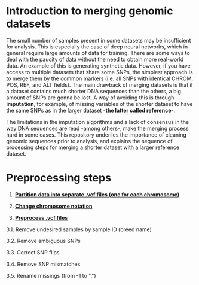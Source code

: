 # Introduction to merging genomic datasets

The small number of samples present in some datasets may be insufficient for analysis. This is especially the case of deep neural networks, which in general require large amounts of data for training. There are some ways to deal with the paucity of data without the need to obtain more real-world data. An example of this is generating synthetic data. However, if you have access to multiple datasets that share some SNPs, the simplest approach is to merge them by the common markers (i.e. all SNPs with identical CHROM, POS, REF, and ALT fields). The main drawback of merging datasets is that if a dataset contains much shorter DNA sequences than the others, a big amount of SNPs are gonna be lost. A way of avoiding this is through **imputation**, for example, of missing variables of the shorter dataset to have the same SNPs as in the larger dataset -**the latter called reference**-.

The limitations in the imputation algorithms and a lack of consensus in the way DNA sequences are read -among others-, make the merging process hard in some cases. This repository underlies the importance of cleaning genomic sequences prior to analysis, and explains the sequence of processing steps for merging a shorter dataset with a larger reference dataset.

# Preprocessing steps

1. **[Partition data into separate .vcf files (one for each chromosome)](readmes/README_1_partition_into_separate_files.md)**

2. **[Change chromosome notation](readmes/README_2_change_chrom_notation.md)**

3. **[Preprocess .vcf files](readmes/README_3_preprocess_vcf_files.md)**

3.1. Remove undesired samples by sample ID (breed name) 

3.2. Remove ambiguous SNPs

3.3. Correct SNP flips

3.4. Remove SNP mismatches

3.5. Rename missings (from -1 to ".")

